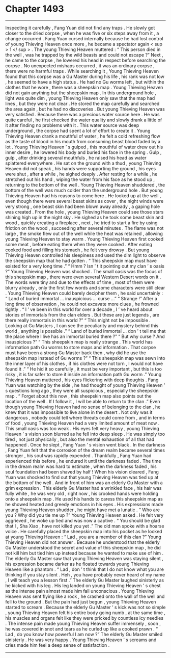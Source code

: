 
# Chapter 1493


---

Inspecting it carefully , Fang Yuan did not find any traps .
He slowly got closer to the dried corpse , when he was five or six steps away from it , a change occurred .
Fang Yuan cursed internally because he had lost control of young Thieving Heaven once more , he became a spectator again < sup > 1 </ sup > .
The young Thieving Heaven muttered : “ This person died in the well , was he trapped by the wild beasts and could not escape ?”
Next , he came to the corpse , he lowered his head in respect before searching the corpse .
No unexpected mishaps occurred , it was an ordinary corpse , there were no harmful traps .
While searching it , Young Thieving Heaven found that this corpse was a Gu Master during his life , his rank was not low , he seemed to have a high status .
He had no Gu worms left , but within the clothes that he wore , there was a sheepskin map .
Young Thieving Heaven did not gain anything but the sheepskin map .
In this underground hole , light was quite dim , young Thieving Heaven only saw that the map had lines , but they were not clear .
He stored the map carefully and searched the area again , but he had no discoveries .
But young Thieving Heaven was very satisfied .
Because there was a precious water source here .
He was quite careful , he first checked the water quality and slowly drank a little of it after finding no problems with it .
This water source was deep underground , the corpse had spent a lot of effort to create it .
Young Thieving Heaven drank a mouthful of water , he felt a cold refreshing flow as the taste of blood in his mouth from consuming beast blood faded by a lot .
Young Thieving Heaven ’ s gulped , this mouthful of water drew out his inner desire , he lowered his body and buried his face in the spring .
Gulp , gulp , after drinking several mouthfuls , he raised his head as water splattered everywhere .
He sat on the ground with a thud , young Thieving Heaven did not speak , his hands were supporting the ground , his eyes were shut , after a while , he sighed deeply .
After resting for a while , he stretched out his hand , wiping the water from his face as he stood up , returning to the bottom of the well .
Young Thieving Heaven shuddered , the bottom of the well was much colder than the underground hole .
But young Thieving Heaven had his reasons to come here .
He looked up at the well , even though there were several beast skins as cover , the night winds were very strong , one beast skin had been blown away already , a gaping hole was created .
From the hole , young Thieving Heaven could see those stars shining high up in the night sky .
He sighed as he took some beast skin and wood , quickly creating a fireplace , next , he tried to start a fire by using friction on the wood , succeeding after several minutes .
The flame was not large , the smoke flew out of the well while the heat was retained , allowing young Thieving Heaven to stay warm .
Young Thieving Heaven first cooked some meat , before eating them when they were cooked .
After eating cooked food and filling his stomach , he felt very drowsy .
But young Thieving Heaven controlled his sleepiness and used the dim light to observe the sheepskin map that he had gotten .
“ This sheepskin map must have existed for a very long time .”
“ Hmm ? Isn ’ t it pointing out my clan ’ s oasis ?”
Young Thieving Heaven was shocked .
The small oasis was the focus of this sheepskin map , there were even several Western Desert words on it .
The words were tiny and due to the effects of time , most of them were blurry already , only the first few words and some characters were still clear .
Young Thieving Heaven could barely decipher them , he said uncertainly : “ Land of buried immortal … inauspicious … curse …”
“ Strange !” After a long time of observation , he could not excavate more clues , he frowned tightly .
“ I ’ ve been in this world for over a decade , I ’ ve heard about stories of immortals from the clan elders . But these are just legends , are there really immortals in this world ?”
“ This might not be impossible . Looking at Gu Masters , I can see the peculiarity and mystery behind this world , anything is possible .”
“ Land of buried immortal … don ’ t tell me that the place where I live has an immortal buried there ?”
“ But why curse ? And inauspicious ?”
“ This sheepskin map is really strange . This world has information path Gu worms to store maps and information . That corpse must have been a strong Gu Master back then , why did he use the sheepskin map instead of Gu worms ?”
“ This sheepskin map was sewn into the inner layer of his clothes , if his clothes were not torn , I would not have found it .”
“ He hid it so carefully , it must be very important , but this is too risky , it is far safer to store it inside an information path Gu worm .”
Young Thieving Heaven muttered , his eyes flickering with deep thoughts .
Fang Yuan was watching by the side , he had thought of young Thieving Heaven ’ s questions long ago , they were all suspicious , especially the sheepskin map .
“ Forget about this now , this sheepskin map also points out the location of the well . If I follow it , I will be able to return to the clan .”
Even though young Thieving Heaven had no sense of belonging to the clan , he knew that it was impossible to live alone in the desert .
Not only was it dangerous , nobody could tell where threats could come from , and in terms of food , young Thieving Heaven had a very limited amount of meat now .
This small oasis was too weak .
His eyes felt very heavy , young Thieving Heaven ’ s vision soon blurred as he fell into deep sleep .
He was simply too tired , not just physically , but also the mental exhaustion of all that had happened .
Once he slept , Fang Yuan ’ s vision went black .
In the darkness , Fang Yuan felt that the corrosion of the dream realm became several times stronger , his soul was rapidly expended .
Thankfully , Fang Yuan had experienced this before , he endured it until the darkness faded .
The time in the dream realm was hard to estimate , when the darkness faded , his soul foundation had been shaved by half !
When his vision cleared , Fang Yuan was shocked to find out that young Thieving Heaven was tied up at the bottom of the well .
And in front of him was an elderly Gu Master with a grim expression .
This elderly Gu Master had a wrinkled face , his hair was fully white , he was very old , right now , his crooked hands were holding onto a sheepskin map .
He used his hands to caress this sheepskin map as he showed heated and greedy emotions in his eyes .
His expressions made young Thieving Heaven shudder , he might have met a lunatic .
“ Who are you ? Why did you tie me up ?” Young Thieving Heaven asked .
He felt very aggrieved , he woke up tied and was now a captive .
“ You should be glad that I , Sha Xiao , have not killed you yet .” The old man spoke with a hoarse voice .
He carefully placed the sheepskin map into his pocket as he looked at young Thieving Heaven : “ Lad , you are a member of this clan ?”
Young Thieving Heaven did not answer .
Because he understood that the elderly Gu Master understood the secret and value of this sheepskin map , he did not kill him but tied him up instead because he wanted to make use of him .
The elderly Gu Master saw that young Thieving Heaven was staying silent , his expression became darker as he floated towards young Thieving Heaven like a phantom .
“ Lad , don ’ t think that I do not know what you are thinking if you stay silent . Heh , you have probably never heard of my name , I will teach you a lesson first .”
The elderly Gu Master laughed sinisterly as he kicked with his leg .
His leg landed on young Thieving Heaven ’ s chest as the intense pain almost made him fall unconscious .
Young Thieving Heaven was sent flying like a rock , he crashed onto the wall of the well and fell to the ground .
But the pain had just begun , young Thieving Heaven started to scream .
Because the elderly Gu Master ’ s kick was not so simple , young Thieving Heaven felt his entire body going numb , at the same time , his muscles and organs felt like they were pricked by countless icy needles .
The intense pain made young Thieving Heaven suffer immensely , soon , he was covered in snot and tears as he curled up like a cooked prawn .
“ Lad , do you know how powerful I am now ?” The elderly Gu Master smiled sinisterly .
He was very happy .
Young Thieving Heaven ’ s screams and cries made him feel a deep sense of satisfaction .

---

